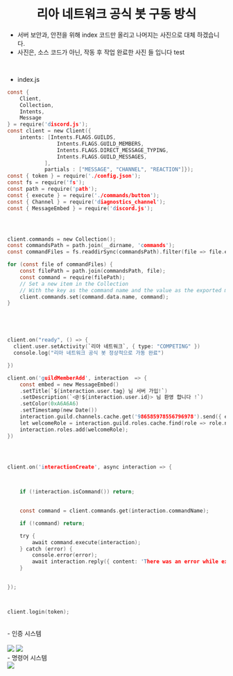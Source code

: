 <h1 align="center">리아 네트워크 공식 봇 구동 방식</h1>

 - 서버 보안과, 안전을 위해 index 코드만 올리고 나머지는 사진으로 대체 하겠습니다.
 - 사진은, 소스 코드가 아닌, 작동 후 작업 완료한 사진 들 입니다
test
<br>


- index.js

```c
const { 
	Client, 
	Collection,
	Intents, 
	Message
} = require('discord.js');
const client = new Client({ 
	intents: [Intents.FLAGS.GUILDS,
				Intents.FLAGS.GUILD_MEMBERS,
				Intents.FLAGS.DIRECT_MESSAGE_TYPING,
				Intents.FLAGS.GUILD_MESSAGES,
			],
			partials : ["MESSAGE", "CHANNEL", "REACTION"]});
const { token } = require('./config.json');
const fs = require('fs');
const path = require('path');
const { execute } = require('./commands/button');
const { Channel } = require('diagnostics_channel');
const { MessageEmbed } = require('discord.js');




client.commands = new Collection();
const commandsPath = path.join(__dirname, 'commands');
const commandFiles = fs.readdirSync(commandsPath).filter(file => file.endsWith('.js'));

for (const file of commandFiles) {
	const filePath = path.join(commandsPath, file);
	const command = require(filePath);
	// Set a new item in the Collection
	// With the key as the command name and the value as the exported module
	client.commands.set(command.data.name, command);
}





client.on("ready", () => {
  client.user.setActivity(`리아 네트워크`, { type: "COMPETING" })
  console.log("리아 네트워크 공식 봇 정상적으로 가동 완료")

})

client.on('guildMemberAdd', interaction  => {
	const embed = new MessageEmbed()
    .setTitle(`${interaction.user.tag} 님 서버 가입!`)
	.setDescription(`<@!${interaction.user.id}> 님 환영 합니다 !`)
	.setColor(0xA6A6A6)
	.setTimestamp(new Date())
    interaction.guild.channels.cache.get('986585978556796978').send({ embeds: [embed]});
	let welcomeRole = interaction.guild.roles.cache.find(role => role.name === '《    미인증     》');
    interaction.roles.add(welcomeRole);
})




client.on('interactionCreate', async interaction => {
	


	if (!interaction.isCommand()) return;

	
    const command = client.commands.get(interaction.commandName);

	if (!command) return;

	try {
		await command.execute(interaction);
	} catch (error) {
		console.error(error);
		await interaction.reply({ content: 'There was an error while executing this command!', ephemeral: true });
	}

	
});



client.login(token);
```
<br>
- 인증 시스템
<br>
<br>
<img src="https://cdn.discordapp.com/attachments/998559272155750482/1000359578430619729/91.PNG" />
<img src="https://cdn.discordapp.com/attachments/998559272155750482/1000359578124427355/02.PNG" />
<br>
- 명령어 시스템
<br>
<img src="https://cdn.discordapp.com/attachments/998559272155750482/1000360609302462524/01.PNG" />
